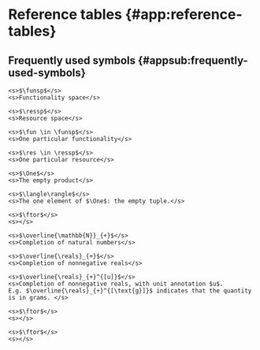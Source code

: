 # Reference tables  {#app:reference-tables}

## Frequently used symbols  {#appsub:frequently-used-symbols}

<col2 id="symbols">

    <s>$\funsp$</s>
    <s>Functionality space</s>

    <s>$\ressp$</s>
    <s>Resource space</s>

    <s>$\fun \in \funsp$</s>
    <s>One particular functionality</s>

    <s>$\res \in \ressp$</s>
    <s>One particular resource</s>

    <s>$\One$</s>
    <s>The empty product</s>

    <s>$\langle\rangle$</s>
    <s>The one element of $\One$: the empty tuple.</s>

    <s>$\ftor$</s>
    <s></s>

    <s>$\overline{\mathbb{N}}_{+}$</s>
    <s>Completion of natural numbers</s>

    <s>$\overline{\reals}_{+}$</s>
    <s>Completion of nonnegative reals</s>

    <s>$\overline{\reals}_{+}^{[u]}$</s>
    <s>Completion of nonnegative reals, with unit annotation $u$.
    E.g. $\overline{\reals}_{+}^{[\text{g}]}$ indicates that the quantity
    is in grams. </s>

    <s>$\ftor$</s>
    <s></s>

    <s>$\ftor$</s>
    <s></s>
</col2>

<style>
    #symbols {
        column-count: 2;
        height: 10em;

        display: 100%;

        tr {
            page-break-inside: avoid;
            break-inside: avoid;
        }
        td {
            vertical-align: top;
            AND:nth-child(1) {
                text-align: left;
            }

            AND:nth-child(2) {
                max-width: 20em;
                text-align: left;
            }
        }
    }
</style>
